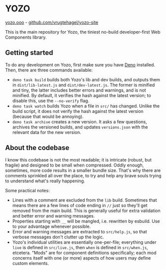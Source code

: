 # YOZO

[yozo.ooo](https://yozo.ooo/) - [github.com/vrugtehagel/yozo-site](https://github.com/vrugtehagel/yozo-site/)

This is the main repository for Yozo, the tiniest no-build developer-first Web Components library.

## Getting started

To do any development on Yozo, first make sure you have [Deno](https://deno.com/) installed. Then, there are three commands available:
- `deno task build` builds both Yozo's lib and dev builds, and outputs them in `dist/lib-latest.js` and `dist/dev-latest.js`. The former is minified and tiny, the latter includes better errors and warnings, and is not minified. By default, it verifies the hash against the latest version; to disable this, use the `--no-verify` flag.
- `deno task watch` builds Yozo when a file in `src/` has changed. Unlike the build script, it does not verify the hash against the latest version (because that would be annoying).
- `deno task archive` creates a new version. It asks a few questions, archives the versioned builds, and updates `versions.json` with the relevant data for the new version.

## About the codebase

I know this codebase is not the most readable; it is intricate (robust, but fragile) and designed to be small when compressed. Oddly enough, sometimes, more code results in a smaller bundle size. That's why there are comments sprinkled all over the place, to try and help any brave souls trying to understand what's really happening.

Some practical notes:
- Lines with a comment are excluded from the `lib` build. Sometimes that means there are a few lines of code ending in `//` just so they'll get removed from the main build. This is generally useful for extra validation and better error and warning messages.
- Properties starting with `__` will be mangled, i.e. rewritten by esbuild. Use to your advantage whenever possible.
- Error and warning messages are extracted to `src/help.js`, so that verbose messages don't clutter up the logic.
- Yozo's individual utilities are essentially one-per-file; everything under `live` is defined in `src/live.js`, then `when` is defined in `src/when.js`, etcetera. "Mods" are for component definitions specifically; each mod concerns itself with one (or more) aspects of how users may define custom elements.

